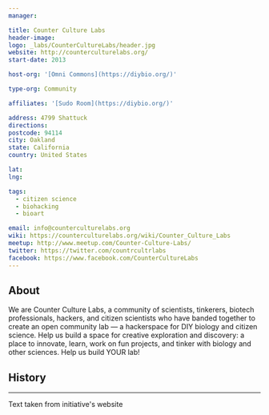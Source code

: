 ```yaml
---
manager:

title: Counter Culture Labs
header-image:
logo: _labs/CounterCultureLabs/header.jpg
website: http://counterculturelabs.org/
start-date: 2013

host-org: '[Omni Commons](https://diybio.org/)'

type-org: Community

affiliates: '[Sudo Room](https://diybio.org/)'

address: 4799 Shattuck
directions:
postcode: 94114
city: Oakland
state: California
country: United States

lat:
lng:

tags:
  - citizen science
  - biohacking
  - bioart

email: info@counterculturelabs.org
wiki: https://counterculturelabs.org/wiki/Counter_Culture_Labs
meetup: http://www.meetup.com/Counter-Culture-Labs/
twitter: https://twitter.com/countrcultrlabs
facebook: https://www.facebook.com/CounterCultureLabs
---
```


## About
We are Counter Culture Labs, a community of scientists, tinkerers, biotech professionals, hackers, and citizen scientists who have banded together to create an open community lab — a hackerspace for DIY biology and citizen science. Help us build a space for creative exploration and discovery: a place to innovate, learn, work on fun projects, and tinker with biology and other sciences. Help us build YOUR lab!

## History

---
Text taken from initiative's website

